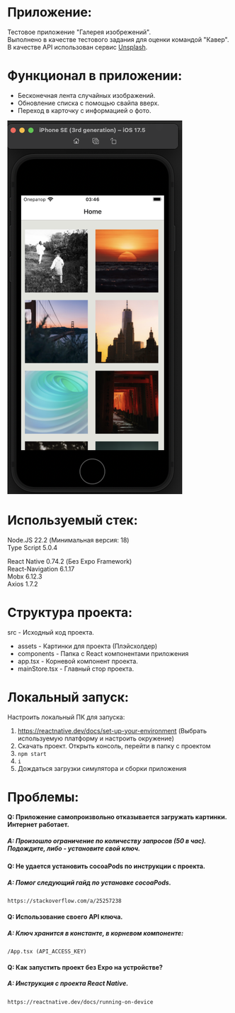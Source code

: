 # Приложение:
Тестовое приложение "Галерея изобрежений".  
Выполнено в качестве тестового задания для оценки командой "Кавер".  
В качестве API использован сервис [Unsplash]([https://unsplash.com/]).  
# Функционал в приложении:
- Бесконечная лента случайных изображений.
- Обновление списка с помощью свайпа вверх.
- Переход в карточку с информацией о фото.

![Фото интерфейса приложения](example.png "Home")

# Используемый стек:
Node.JS 22.2 (Минимальная версия: 18)  
Type Script 5.0.4  

React Native 0.74.2  (Без Expo Framework)  
React-Navigation 6.1.17  
Mobx 6.12.3  
Axios 1.7.2  

# Структура проекта:
src - Исходный код проекта.
- assets - Картинки для проекта (Плэйсхолдер)
- components - Папка с React компонентами приложения
- app.tsx - Корневой компонент проекта.
- mainStore.tsx - Главный стор проекта.

# Локальный запуск:
Настроить локальный ПК для запуска:
1. https://reactnative.dev/docs/set-up-your-environment (Выбрать используемую платформу и настроить окружение)
2. Скачать проект. Открыть консоль, перейти в папку с проектом
3. `npm start`
4. `i`
5. Дождаться загрузки симулятора и сборки приложения

# Проблемы:  
#### Q: Приложение самопроизвольно отказывается загружать картинки. Интернет работает.
##### A: Произошло ограничение по количеству запросов (50 в час). Подождите, либо - установите свой ключ.  
#### Q: Не удается установить cocoaPods по инструкции с проекта.
##### A: Помог следующий гайд по установке cocoaPods.
`https://stackoverflow.com/a/25257238` 
#### Q: Использование своего API ключа.
##### A: Ключ хранится в константе, в корневом компоненте:
`/App.tsx (API_ACCESS_KEY)`

#### Q: Как запустить проект без Expo на устройстве?
##### A: Инструкция с проекта React Native.
`https://reactnative.dev/docs/running-on-device`